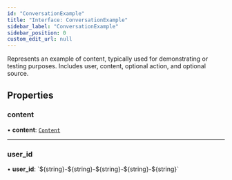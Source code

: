 ```yaml
---
id: "ConversationExample"
title: "Interface: ConversationExample"
sidebar_label: "ConversationExample"
sidebar_position: 0
custom_edit_url: null
---
```


Represents an example of content, typically used for demonstrating or testing purposes. Includes user, content, optional action, and optional source.

## Properties

### content

• **content**: [`Content`](Content.md)

---

### user_id

• **user_id**: \`$\{string}-$\{string}-$\{string}-$\{string}-$\{string}\`
